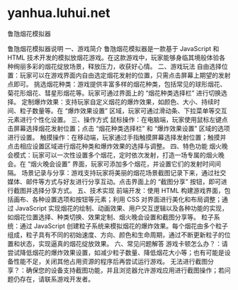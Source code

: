 # yanhua.luhui.net
鲁虺烟花模拟器



鲁虺烟花模拟器说明
一、游戏简介
鲁虺烟花模拟器是一款基于 JavaScript 和 HTML 技术开发的模拟放烟花游戏。在这款游戏中，玩家能够身临其境般体验各种绚丽多彩的烟花绽放场景，释放压力，收获好心情。
二、游戏玩法
自由选择位置：玩家可以在游戏界面内自由选定烟花发射的位置，只需点击屏幕上期望的发射点即可。
挑选烟花种类：游戏提供丰富多样的烟花种类，包括常见的球形烟花、菊花形烟花、彗星形烟花等。玩家可通过界面上的 “烟花种类选择栏” 进行切换选择。
定制爆炸效果：支持玩家自定义烟花的爆炸效果，如颜色、大小、持续时间、粒子数量等。在 “爆炸效果设置” 区域，玩家可通过滑动条、下拉菜单等交互元素进行个性化设置。
三、操作方式
鼠标操作：在电脑端，玩家使用鼠标左键点击屏幕选择烟花发射位置；点击 “烟花种类选择栏” 和 “爆炸效果设置” 区域的选项进行设置。
触摸操作：在移动端，玩家通过手指触摸屏幕选择发射位置；触摸并点击相应设置区域进行烟花种类和爆炸效果的选择与调整。
四、特色功能
烟火晚会模式：玩家可以一次性设置多个烟花，定时依次发射，打造一场专属的烟火晚会。在 “烟火晚会设置” 界面，玩家可添加多个烟花，并设置它们的发射时间间隔。
场景记录与分享：游戏支持玩家将美丽的烟花场景截图记录下来，通过社交媒体、邮件等方式与好友进行分享互动。点击界面上的 “截图分享” 按钮，即可进行截图并选择分享方式。
五、技术实现
前端开发：使用 HTML 构建游戏界面，包括画布、各种设置选项和按钮等元素；利用 CSS 对界面进行美化和布局调整；通过 JavaScript 实现烟花的绘制、动画效果、用户交互逻辑以及各种功能的实现，如烟花位置选择、种类切换、效果定制、烟火晚会设置和截图分享等。
粒子系统：通过 JavaScript 创建粒子系统来模拟烟花的爆炸效果。每个烟花由多个粒子组成，粒子具有不同的初始速度、方向、颜色和生命周期，通过不断更新粒子的位置和状态，实现逼真的烟花绽放效果。
六、常见问题解答
游戏卡顿怎么办？：请尝试降低烟花的爆炸效果设置，如减少粒子数量、降低烟花大小等；也有可能是设备性能不足，关闭其他占用资源的程序后再尝试运行游戏。
无法进行截图分享？：确保您的设备支持截图功能，并且浏览器允许游戏应用进行截图操作；若问题仍存在，请联系游戏开发者。
